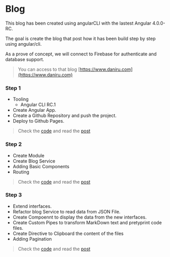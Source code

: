 # Blog

This blog has been created using angularCLI with the lastest Angular 4.0.0-RC.

The goal is create the blog that post how it has been build step by step using angular/cli. 

As a prove of concept, we will connect to Firebase for authenticate and database support.

> You can access to that blog [https://www.daniru.com](https://www.daniru.com)

### Step 1

- Tooling 
    - Angular CLI RC.1
- Create Angular App.
- Create a Github Repository and push the project.
- Deploy to Github Pages.

> Check the [code](https://github.com/daniru/blog/tree/step_1) and read the [post](https://www.daniru.com/blog/create_angular_blog_1)

### Step 2

- Create Module
- Create Blog Service
- Adding Basic Components
- Routing

> Check the [code](https://github.com/daniru/blog/tree/step_2) and read the [post](https://www.daniru.com/blog/create_angular_blog_2)

### Step 3

- Extend interfaces.
- Refactor blog Service to read data from JSON File.
- Create Compoennt to display the data from the new interfaces.
- Create Custom Pipes to transform MarkDown text and pretyprint code files.
- Create Directive to Clipboard the content of the files
- Adding Pagination

> Check the [code](https://github.com/daniru/blog/tree/step_3) and read the [post](https://www.daniru.com/blog/create_angular_blog_3)

